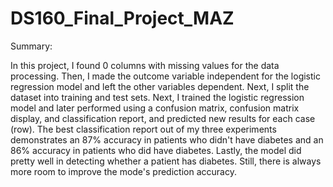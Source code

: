 # DS160_Final_Project_MAZ
Summary:


In this project, I found 0 columns with missing values for the data processing. Then, I made the outcome variable independent for the logistic regression model and left the other variables dependent. Next, I  split the dataset into training and test sets. Next, I  trained the logistic regression model and later performed using a confusion matrix, confusion matrix display, and classification report, and predicted new results for each case (row). The best classification report out of my three experiments demonstrates an 87% accuracy in patients who didn't have diabetes and an 86% accuracy in patients who did have diabetes. Lastly, the model did pretty well in detecting whether a patient has diabetes. Still, there is always more room to improve the mode's prediction accuracy. 
